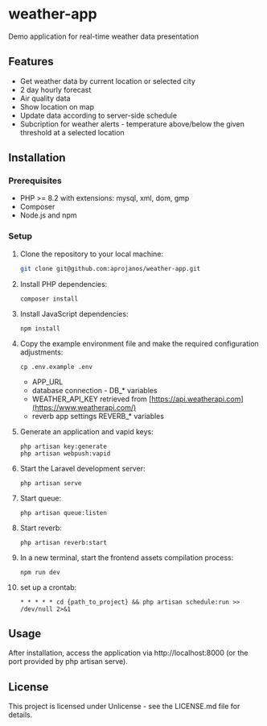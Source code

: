 # weather-app
Demo application for real-time weather data presentation

## Features

- Get weather data by current location or selected city
- 2 day hourly forecast
- Air quality data
- Show location on map
- Update data according to server-side schedule
- Subcription for weather alerts - temperature above/below the given threshold at a selected location

## Installation

### Prerequisites

- PHP >= 8.2 with extensions: mysql, xml, dom, gmp
- Composer
- Node.js and npm

### Setup

1. Clone the repository to your local machine:
   ```bash
   git clone git@github.com:aprojanos/weather-app.git
   ```
   
2. Install PHP dependencies:
    ```
    composer install
    ```
3. Install JavaScript dependencies:
    ```
    npm install
    ```
4. Copy the example environment file and make the required configuration adjustments:
    ```
    cp .env.example .env   
    ```
   - APP_URL
   - database connection - DB_* variables
   - WEATHER_API_KEY retrieved from [https://api.weatherapi.com](https://www.weatherapi.com/)
   - reverb app settings REVERB_* variables

6. Generate an application and vapid keys:
    ```
    php artisan key:generate
    php artisan webpush:vapid
    ```
7. Start the Laravel development server:
    ```
    php artisan serve
    ```
8. Start queue:
    ```
    php artisan queue:listen
    ```
9. Start reverb:
    ```
    php artisan reverb:start
    ```
10. In a new terminal, start the frontend assets compilation process:
    ```
    npm run dev
    ```
11. set up a crontab:
    ```
    * * * * * cd {path_to_project} && php artisan schedule:run >> /dev/null 2>&1
    ```

## Usage
After installation, access the application via http://localhost:8000 (or the port provided by php artisan serve). 



## License
This project is licensed under Unlicense - see the LICENSE.md file for details.
